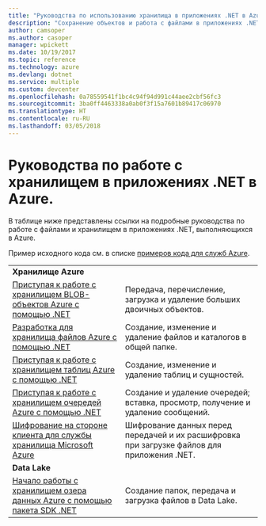 ```yaml
---
title: "Руководства по использованию хранилища в приложениях .NET в Azure"
description: "Сохранение объектов и работа с файлами в приложениях .NET, выполняющихся в Azure"
author: camsoper
ms.author: casoper
manager: wpickett
ms.date: 10/19/2017
ms.topic: reference
ms.technology: azure
ms.devlang: dotnet
ms.service: multiple
ms.custom: devcenter
ms.openlocfilehash: 0a78559541f1bc4c94f94d991c44aee2cbf56fc3
ms.sourcegitcommit: 3ba0ff4463338a0ab0f3f15a7601b89417c06970
ms.translationtype: HT
ms.contentlocale: ru-RU
ms.lasthandoff: 03/05/2018
---
```

# <a name="tutorials-for-working-with-storage-in-your-net-apps-on-azure"></a>Руководства по работе с хранилищем в приложениях .NET в Azure.

В таблице ниже представлены ссылки на подробные руководства по работе с файлами и хранилищем в приложениях .NET, выполняющихся в Azure.

Пример исходного кода см. в списке [примеров кода для служб Azure](https://azure.microsoft.com/resources/samples/?platform=dotnet).

| | |
|---|---|
| **Хранилище Azure** ||
| [Приступая к работе с хранилищем BLOB-объектов Azure с помощью .NET][1] | Передача, перечисление, загрузка и удаление больших двоичных объектов. |
| [Разработка для хранилища файлов Azure с помощью .NET][4] | Создание, изменение и удаление файлов и каталогов в общей папке. | 
| [Приступая к работе с хранилищем таблиц Azure с помощью .NET][3] | Создание, изменение и удаление таблиц и сущностей. |
| [Приступая к работе с хранилищем очередей Azure с помощью .NET][2] | Создание и удаление очередей; вставка, просмотр, получение и удаление сообщений. |
| [Шифрование на стороне клиента для службы хранилища Microsoft Azure][5] | Шифрование данных перед передачей и их расшифровка при загрузке файлов для приложения .NET. 
|**Data Lake**||
| [Начало работы с хранилищем озера данных Azure с помощью пакета SDK .NET][6] | Создание папок, передача и загрузка файлов в Data Lake. | 

[1]: /azure/storage/storage-dotnet-how-to-use-blobs
[2]: /azure/storage/storage-dotnet-how-to-use-queues
[3]: /azure/storage/storage-dotnet-how-to-use-tables
[4]: /azure/storage/storage-dotnet-how-to-use-files
[5]: /azure/storage/storage-client-side-encryption
[6]: /azure/data-lake-store/data-lake-store-get-started-net-sdk